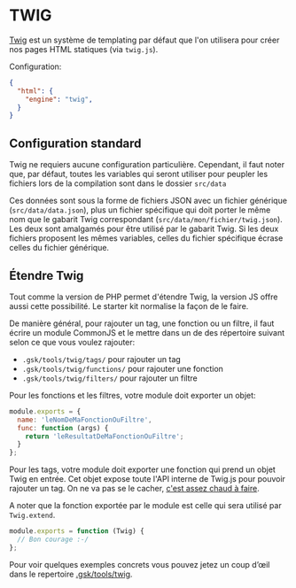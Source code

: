
TWIG
===============================================================================

[Twig](http://twig.sensiolabs.org/) est un système de templating par
défaut que l'on utilisera pour créer nos pages HTML statiques (via `twig.js`).

Configuration:
```json
{
  "html": {
    "engine": "twig",
  }
}
```


Configuration standard
-------------------------------------------------------------------------------

Twig ne requiers aucune configuration particulière. Cependant, il faut noter
que, par défaut, toutes les variables qui seront utiliser pour peupler les
fichiers lors de la compilation sont dans le dossier `src/data`

Ces données sont sous la forme de fichiers JSON avec un fichier générique
(`src/data/data.json`), plus un fichier spécifique qui doit porter le même nom
que le gabarit Twig correspondant (`src/data/mon/fichier/twig.json`). Les deux
sont amalgamés pour être utilisé par le gabarit Twig. Si les deux fichiers
proposent les mêmes variables, celles du fichier spécifique écrase celles du
fichier générique.

Étendre Twig
-------------------------------------------------------------------------------
Tout comme la version de PHP permet d'étendre Twig, la version JS offre aussi
cette possibilité. Le starter kit normalise la façon de le faire.

De manière général, pour rajouter un tag, une fonction ou un filtre, il faut
écrire un module CommonJS et le mettre dans un de des répertoire suivant selon
ce que vous voulez rajouter:

* `.gsk/tools/twig/tags/` pour rajouter un tag
* `.gsk/tools/twig/functions/` pour rajouter une fonction
* `.gsk/tools/twig/filters/` pour rajouter un filtre

Pour les fonctions et les filtres, votre module doit exporter un objet:

```javascript
module.exports = {
  name: 'leNomDeMaFonctionOuFiltre',
  func: function (args) {
    return 'leResultatDeMaFonctionOuFiltre';
  }
};
```

Pour les tags, votre module doit exporter une fonction qui prend un objet Twig
en entrée. Cet objet expose toute l'API interne de Twig.js pour pouvoir rajouter
un tag. On ne va pas se le cacher, [c'est assez chaud à faire](https://github.com/justjohn/twig.js/wiki/Extending-twig.js-With-Custom-Tags).

A noter que la fonction exportée par le module est celle qui sera utilisé par
`Twig.extend`.

```javascript
module.exports = function (Twig) {
  // Bon courage :-/
};
```

Pour voir quelques exemples concrets vous pouvez jetez un coup d’œil dans le
repertoire [.gsk/tools/twig](.gsk/tools/twig).

